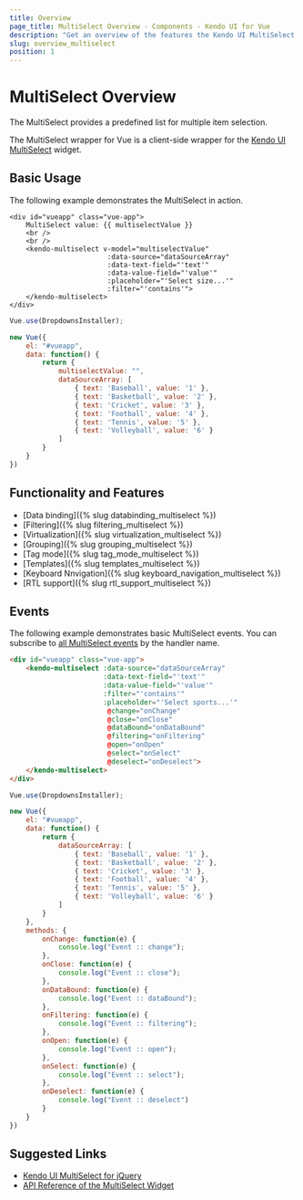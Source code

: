 ```yaml
---
title: Overview
page_title: MultiSelect Overview - Components - Kendo UI for Vue
description: "Get an overview of the features the Kendo UI MultiSelect wrapper for Vue delivers and use the component in Vue projects."
slug: overview_multiselect
position: 1
---
```


# MultiSelect Overview

The MultiSelect provides a predefined list for multiple item selection.

The MultiSelect wrapper for Vue is a client-side wrapper for the [Kendo UI MultiSelect](https://docs.telerik.com/kendo-ui/api/javascript/ui/multiselect) widget.

## Basic Usage

The following example demonstrates the MultiSelect in action.

```html-preview
<div id="vueapp" class="vue-app">
    MultiSelect value: {{ multiselectValue }}
    <br />
    <br />
    <kendo-multiselect v-model="multiselectValue"
                        :data-source="dataSourceArray"
                        :data-text-field="'text'"
                        :data-value-field="'value'"
                        :placeholder="'Select size...'"
                        :filter="'contains'">
    </kendo-multiselect>
</div>
```
```js
Vue.use(DropdownsInstaller);

new Vue({
    el: "#vueapp",
    data: function() {
        return {
            multiselectValue: "",
            dataSourceArray: [
                { text: 'Baseball', value: '1' },
                { text: 'Basketball', value: '2' },
                { text: 'Cricket', value: '3' },
                { text: 'Football', value: '4' },
                { text: 'Tennis', value: '5' },
                { text: 'Volleyball', value: '6' }
            ]
        }
    }
})
```

## Functionality and Features

* [Data binding]({% slug databinding_multiselect %})
* [Filtering]({% slug filtering_multiselect %})
* [Virtualization]({% slug virtualization_multiselect %})
* [Grouping]({% slug grouping_multiselect %})
* [Tag mode]({% slug tag_mode_multiselect %})
* [Templates]({% slug templates_multiselect %})
* [Keyboard Nnvigation]({% slug keyboard_navigation_multiselect %})
* [RTL support]({% slug rtl_support_multiselect %})

## Events

The following example demonstrates basic MultiSelect events. You can subscribe to [all MultiSelect events](https://docs.telerik.com/kendo-ui/api/javascript/ui/multiselect#events) by the handler name.

```html
<div id="vueapp" class="vue-app">
    <kendo-multiselect :data-source="dataSourceArray"
                       :data-text-field="'text'"
                       :data-value-field="'value'"
                       :filter="'contains'"
                       :placeholder="'Select sports...'"
                        @change="onChange"
                        @close="onClose"
                        @dataBound="onDataBound"
                        @filtering="onFiltering"
                        @open="onOpen"
                        @select="onSelect"
                        @deselect="onDeselect">
    </kendo-multiselect>
</div>
```
```js
Vue.use(DropdownsInstaller);

new Vue({
    el: "#vueapp",
    data: function() {
        return {
            dataSourceArray: [
                { text: 'Baseball', value: '1' },
                { text: 'Basketball', value: '2' },
                { text: 'Cricket', value: '3' },
                { text: 'Football', value: '4' },
                { text: 'Tennis', value: '5' },
                { text: 'Volleyball', value: '6' }
            ]
        }
    },
    methods: {
        onChange: function(e) {
            console.log("Event :: change");
        },
        onClose: function(e) {
            console.log("Event :: close");
        },
        onDataBound: function(e) {
            console.log("Event :: dataBound");
        },
        onFiltering: function(e) {
            console.log("Event :: filtering");
        },
        onOpen: function(e) {
            console.log("Event :: open");
        },
        onSelect: function(e) {
            console.log("Event :: select");
        },
        onDeselect: function(e) {
            console.log("Event :: deselect")
        }
    }
})
```

## Suggested Links

* [Kendo UI MultiSelect for jQuery](https://docs.telerik.com/kendo-ui/controls/editors/multiselect/overview)
* [API Reference of the MultiSelect Widget](https://docs.telerik.com/kendo-ui/api/javascript/ui/multiselect)
